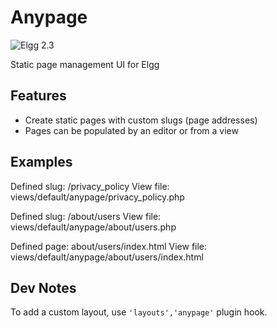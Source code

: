 Anypage
=======
![Elgg 2.3](https://img.shields.io/badge/Elgg-2.3-orange.svg?style=flat-square)

Static page management UI for Elgg

Features
--------

* Create static pages with custom slugs (page addresses)
* Pages can be populated by an editor or from a view

Examples
--------

Defined slug: /privacy_policy
View file: views/default/anypage/privacy_policy.php

Defined slug: /about/users
View file: views/default/anypage/about/users.php

Defined page: about/users/index.html
View file: views/default/anypage/about/users/index.html

Dev Notes
---------

To add a custom layout, use `'layouts','anypage'` plugin hook.
